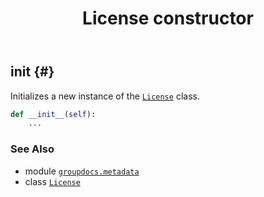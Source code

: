 ﻿---
title: License constructor
second_title: GroupDocs.Metadata for Python via .NET API References
description: 
type: docs
url: /python-net/groupdocs.metadata/license/__init__/
is_root: false
weight: 10
---

## __init__ {#}

Initializes a new instance of the [`License`](/metadata/python-net/groupdocs.metadata/license) class.



```python
def __init__(self):
    ...
```





### See Also
* module [`groupdocs.metadata`](../../)
* class [`License`](/metadata/python-net/groupdocs.metadata/license)
